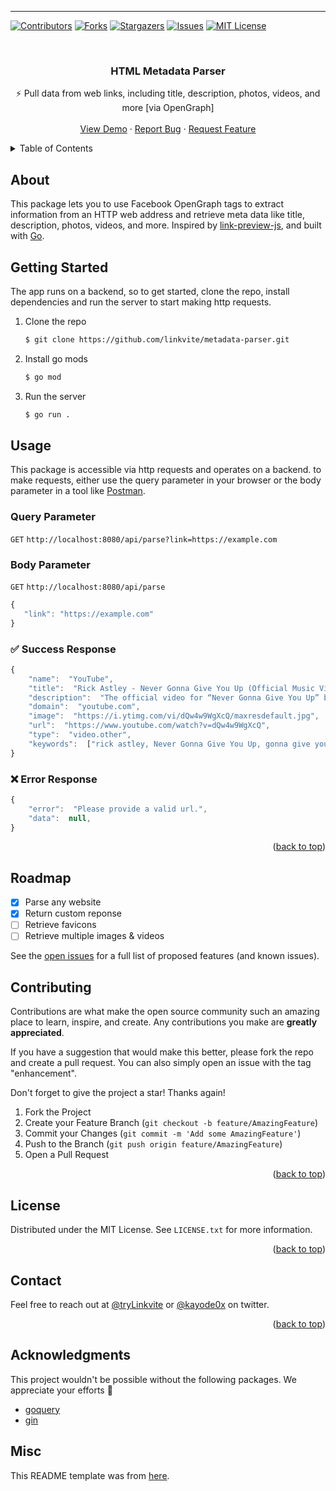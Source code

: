 ----------

<div id="top"></div>
<!--
*** Thanks for checking out the Best-README-Template. If you have a suggestion
*** that would make this better, please fork the repo and create a pull request
*** or simply open an issue with the tag "enhancement".
*** Don't forget to give the project a star!
*** Thanks again! Now go create something AMAZING! :D
-->



<!-- PROJECT SHIELDS -->
<!--
*** I'm using markdown "reference style" links for readability.
*** Reference links are enclosed in brackets [ ] instead of parentheses ( ).
*** See the bottom of this document for the declaration of the reference variables
*** for contributors-url, forks-url, etc. This is an optional, concise syntax you may use.
*** https://www.markdownguide.org/basic-syntax/#reference-style-links
-->
[![Contributors][contributors-shield]][contributors-url]
[![Forks][forks-shield]][forks-url]
[![Stargazers][stars-shield]][stars-url]
[![Issues][issues-shield]][issues-url]
[![MIT License][license-shield]][license-url]



<!-- PROJECT LOGO -->
<br />
<div align="center">
  <h3 align="center">HTML Metadata Parser</h3>
  <p align="center">
    ⚡️ Pull data from web links, including title, description, photos, videos, and more [via OpenGraph]
    <br />
    <br />
    <a href="https://github.com/LinkviteApp/metadata-parser">View Demo</a>
    ·
    <a href="https://github.com/oLinkviteApp/metadata-parser/issues">Report Bug</a>
    ·
    <a href="https://github.com/LinkviteApp/metadata-parser/issues">Request Feature</a>
  </p>
</div>



<!-- TABLE OF CONTENTS -->
<details>
  <summary>Table of Contents</summary>
  <ol>
    <li>
      <a href="#about">About The Project</a>
    </li>
    <li>
      <a href="#getting-started">Getting Started</a>
    </li>
    <li><a href="#usage">Usage</a></li>
    <li><a href="#roadmap">Roadmap</a></li>
    <li><a href="#contributing">Contributing</a></li>
    <li><a href="#license">License</a></li>
    <li><a href="#contact">Contact</a></li>
    <li><a href="#acknowledgments">Acknowledgments</a></li>
  </ol>
</details>



<!-- ABOUT THE PROJECT -->
## About

This package lets you to use Facebook OpenGraph tags to extract information from an HTTP web address and retrieve meta data like title, description, photos, videos, and more. Inspired by [link-preview-js](https://github.com/ospfranco/link-preview-js), and built with [Go](https://go.dev/).



<!-- GETTING STARTED -->
## Getting Started

The app runs on a backend, so to get started, clone the repo, install dependencies and run the server to start making http requests.

1. Clone the repo
   ```sh
   $ git clone https://github.com/linkvite/metadata-parser.git
   ```
2. Install go mods
   ```sh
   $ go mod
   ```
3. Run the server
   ```sh
   $ go run .
   ```



<!-- USAGE EXAMPLES -->
## Usage

This package is accessible via http requests and operates on a backend. to make requests, either use the query parameter in your browser or the body parameter in a tool like [Postman](https://www.postman.com/).

### Query Parameter
 `GET` `http://localhost:8080/api/parse?link=https://example.com`

### Body Parameter
 `GET` `http://localhost:8080/api/parse`
 
 ```javascript
{
	"link": "https://example.com"
}
```

### ✅ Success Response

```javascript
{
    "name":  "YouTube",
    "title":  "Rick Astley - Never Gonna Give You Up (Official Music Video)",
    "description":  "The official video for “Never Gonna Give You Up” by Rick Astley....",
    "domain":  "youtube.com",
    "image":  "https://i.ytimg.com/vi/dQw4w9WgXcQ/maxresdefault.jpg",
    "url":  "https://www.youtube.com/watch?v=dQw4w9WgXcQ",
    "type":  "video.other",
    "keywords":  ["rick astley, Never Gonna Give You Up, gonna give you up lyrics"]
}
```

### ❌ Error Response

```javascript
{
    "error":  "Please provide a valid url.",
    "data":  null,
}
```



<p align="right">(<a href="#top">back to top</a>)</p>



<!-- ROADMAP -->
## Roadmap

- [x] Parse any website
- [x] Return custom reponse
- [ ] Retrieve favicons
- [ ] Retrieve multiple images & videos

See the [open issues](https://github.com/LinkviteApp/metadata-parser/issues) for a full list of proposed features (and known issues).



<!-- CONTRIBUTING -->
## Contributing

Contributions are what make the open source community such an amazing place to learn, inspire, and create. Any contributions you make are **greatly appreciated**.

If you have a suggestion that would make this better, please fork the repo and create a pull request. You can also simply open an issue with the tag "enhancement".

Don't forget to give the project a star! Thanks again!

1. Fork the Project
2. Create your Feature Branch (`git checkout -b feature/AmazingFeature`)
3. Commit your Changes (`git commit -m 'Add some AmazingFeature'`)
4. Push to the Branch (`git push origin feature/AmazingFeature`)
5. Open a Pull Request

<p align="right">(<a href="#top">back to top</a>)</p>



<!-- LICENSE -->
## License

Distributed under the MIT License. See `LICENSE.txt` for more information.

<p align="right">(<a href="#top">back to top</a>)</p>



<!-- CONTACT -->
## Contact

Feel free to reach out at [@tryLinkvite](https://twitter.com/tryLinkvite) or [@kayode0x](https://twitter.com/kayode0x)  on twitter.

<p align="right">(<a href="#top">back to top</a>)</p>



<!-- ACKNOWLEDGMENTS -->
## Acknowledgments

This project wouldn't be possible without the following packages.  We appreciate your efforts 🙏

* [goquery](github.com/PuerkitoBio/goquery)
* [gin](github.com/gin-gonic/gin)



<!-- MISC -->
## Misc

This README template was from [here](https://github.com/othneildrew/Best-README-Template).

<!-- MARKDOWN LINKS & IMAGES -->
<!-- https://www.markdownguide.org/basic-syntax/#reference-style-links -->
[contributors-shield]: https://img.shields.io/github/contributors/linkviteApp/metadata-parser.svg?style=for-the-badge
[contributors-url]: https://github.com/LinkviteApp/metadata-parser/graphs/contributors
[forks-shield]: https://img.shields.io/github/forks/linkviteApp/metadata-parser.svg?style=for-the-badge
[forks-url]: https://github.com/LinkviteApp/metadata-parser/network/members
[stars-shield]: https://img.shields.io/github/stars/linkviteApp/metadata-parser.svg?style=for-the-badge
[stars-url]: https://github.com/LinkviteApp/metadata-parser/stargazers
[issues-shield]: https://img.shields.io/github/issues/linkviteApp/metadata-parser.svg?style=for-the-badge
[issues-url]: https://github.com/LinkviteApp/metadata-parser/issues
[license-shield]: https://img.shields.io/github/license/linkviteApp/metadata-parser.svg?style=for-the-badge
[license-url]: https://github.com/LinkviteApp/metadata-parser/blob/main/LICENSE.txt
